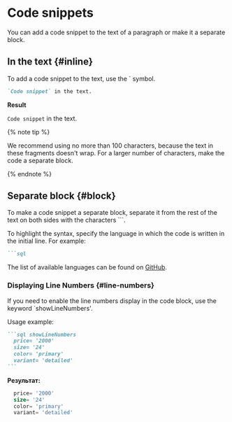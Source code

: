 # Code snippets

You can add a code snippet to the text of a paragraph or make it a separate block.

## In the text {#inline}

To add a code snippet to the text, use the ` symbol.

```markdown
`Code snippet` in the text.
```

**Result**

`Code snippet` in the text.

{% note tip %}

We recommend using no more than 100 characters, because the text in these fragments doesn't wrap. For a larger number of characters, make the code a separate block.

{% endnote %}

## Separate block {#block}

To make a code snippet a separate block, separate it from the rest of the text on both sides with the characters ```.

To highlight the syntax, specify the language in which the code is written in the initial line. For example:

```markdown
```sql
```

The list of available languages can be found on [GitHub](https://github.com/highlightjs/highlight.js/tree/master/src/languages).

### Displaying Line Numbers {#line-numbers}

If you need to enable the line numbers display in the code block, use the keyword `showLineNumbers'.

Usage example:

````markdown
```sql showLineNumbers
  price= '2000'
  size= '24'  
  color= 'primary'
  variant= 'detailed' 
```
````

**Результат:**

```sql showLineNumbers
  price= '2000'
  size= '24'  
  color= 'primary'
  variant= 'detailed' 
```
